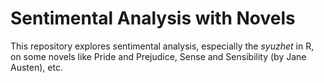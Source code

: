 # Sentimental Analysis with Novels

This repository explores sentimental analysis, especially the _syuzhet_ in R, on some novels like Pride and Prejudice, Sense and Sensibility (by Jane Austen), etc.